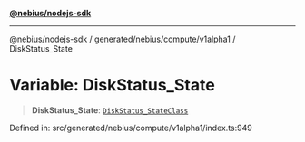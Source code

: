 [**@nebius/nodejs-sdk**](../../../../../README.md)

***

[@nebius/nodejs-sdk](../../../../../README.md) / [generated/nebius/compute/v1alpha1](../README.md) / DiskStatus\_State

# Variable: DiskStatus\_State

> **DiskStatus\_State**: [`DiskStatus_StateClass`](../type-aliases/DiskStatus_StateClass.md)

Defined in: src/generated/nebius/compute/v1alpha1/index.ts:949
